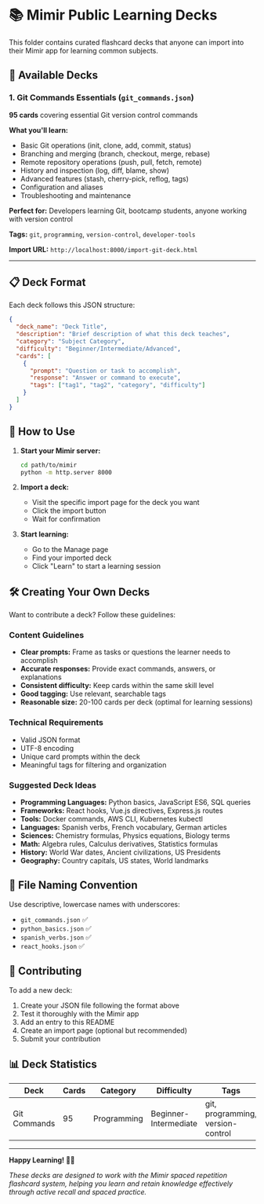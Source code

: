 # 📚 Mimir Public Learning Decks

This folder contains curated flashcard decks that anyone can import into their Mimir app for learning common subjects.

## 🚀 Available Decks

### 1. Git Commands Essentials (`git_commands.json`)
**95 cards** covering essential Git version control commands

**What you'll learn:**
- Basic Git operations (init, clone, add, commit, status)
- Branching and merging (branch, checkout, merge, rebase)
- Remote repository operations (push, pull, fetch, remote)
- History and inspection (log, diff, blame, show)
- Advanced features (stash, cherry-pick, reflog, tags)
- Configuration and aliases
- Troubleshooting and maintenance

**Perfect for:** Developers learning Git, bootcamp students, anyone working with version control

**Tags:** `git`, `programming`, `version-control`, `developer-tools`

**Import URL:** `http://localhost:8000/import-git-deck.html`

---

## 📋 Deck Format

Each deck follows this JSON structure:

```json
{
  "deck_name": "Deck Title",
  "description": "Brief description of what this deck teaches",
  "category": "Subject Category",
  "difficulty": "Beginner/Intermediate/Advanced",
  "cards": [
    {
      "prompt": "Question or task to accomplish",
      "response": "Answer or command to execute",
      "tags": ["tag1", "tag2", "category", "difficulty"]
    }
  ]
}
```

## 🎯 How to Use

1. **Start your Mimir server:**
   ```bash
   cd path/to/mimir
   python -m http.server 8000
   ```

2. **Import a deck:**
   - Visit the specific import page for the deck you want
   - Click the import button
   - Wait for confirmation

3. **Start learning:**
   - Go to the Manage page
   - Find your imported deck
   - Click "Learn" to start a learning session

## 🛠️ Creating Your Own Decks

Want to contribute a deck? Follow these guidelines:

### Content Guidelines
- **Clear prompts:** Frame as tasks or questions the learner needs to accomplish
- **Accurate responses:** Provide exact commands, answers, or explanations
- **Consistent difficulty:** Keep cards within the same skill level
- **Good tagging:** Use relevant, searchable tags
- **Reasonable size:** 20-100 cards per deck (optimal for learning sessions)

### Technical Requirements
- Valid JSON format
- UTF-8 encoding
- Unique card prompts within the deck
- Meaningful tags for filtering and organization

### Suggested Deck Ideas
- **Programming Languages:** Python basics, JavaScript ES6, SQL queries
- **Frameworks:** React hooks, Vue.js directives, Express.js routes
- **Tools:** Docker commands, AWS CLI, Kubernetes kubectl
- **Languages:** Spanish verbs, French vocabulary, German articles
- **Sciences:** Chemistry formulas, Physics equations, Biology terms
- **Math:** Algebra rules, Calculus derivatives, Statistics formulas
- **History:** World War dates, Ancient civilizations, US Presidents
- **Geography:** Country capitals, US states, World landmarks

## 📁 File Naming Convention

Use descriptive, lowercase names with underscores:
- `git_commands.json` ✅
- `python_basics.json` ✅
- `spanish_verbs.json` ✅
- `react_hooks.json` ✅

## 🤝 Contributing

To add a new deck:

1. Create your JSON file following the format above
2. Test it thoroughly with the Mimir app
3. Add an entry to this README
4. Create an import page (optional but recommended)
5. Submit your contribution

## 📊 Deck Statistics

| Deck | Cards | Category | Difficulty | Tags |
|------|-------|----------|------------|------|
| Git Commands | 95 | Programming | Beginner-Intermediate | git, programming, version-control |

---

**Happy Learning! 🧠✨**

*These decks are designed to work with the Mimir spaced repetition flashcard system, helping you learn and retain knowledge effectively through active recall and spaced practice.*
